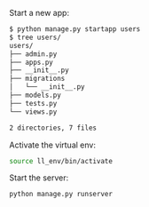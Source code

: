 Start a new app:

```sh
$ python manage.py startapp users
$ tree users/
users/
├── admin.py
├── apps.py
├── __init__.py
├── migrations
│   └── __init__.py
├── models.py
├── tests.py
└── views.py

2 directories, 7 files
```

Activate the virtual env:

```bash
source ll_env/bin/activate
```

Start the server:

```bash
python manage.py runserver
```


